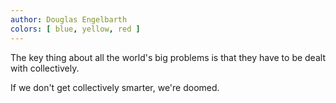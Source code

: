 ```yaml
---
author: Douglas Engelbarth
colors: [ blue, yellow, red ]
---
```

The key thing about all the world's big problems is that they have to be dealt with collectively.

If we don't get collectively smarter, we're doomed.
